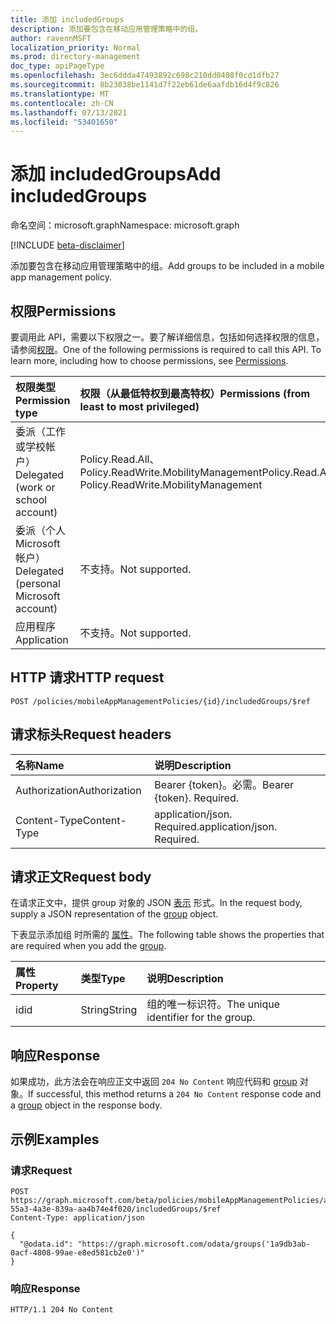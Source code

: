 ```yaml
---
title: 添加 includedGroups
description: 添加要包含在移动应用管理策略中的组。
author: ravennMSFT
localization_priority: Normal
ms.prod: directory-management
doc_type: apiPageType
ms.openlocfilehash: 3ec6ddda47493892c698c210dd0408f0cd1dfb27
ms.sourcegitcommit: 8b23038be1141d7f22eb61de6aafdb16d4f9c826
ms.translationtype: MT
ms.contentlocale: zh-CN
ms.lasthandoff: 07/13/2021
ms.locfileid: "53401650"
---
```

# <a name="add-includedgroups"></a><span data-ttu-id="643b1-103">添加 includedGroups</span><span class="sxs-lookup"><span data-stu-id="643b1-103">Add includedGroups</span></span>

<span data-ttu-id="643b1-104">命名空间：microsoft.graph</span><span class="sxs-lookup"><span data-stu-id="643b1-104">Namespace: microsoft.graph</span></span>

[!INCLUDE [beta-disclaimer](../../includes/beta-disclaimer.md)]

<span data-ttu-id="643b1-105">添加要包含在移动应用管理策略中的组。</span><span class="sxs-lookup"><span data-stu-id="643b1-105">Add groups to be included in a mobile app management policy.</span></span>

## <a name="permissions"></a><span data-ttu-id="643b1-106">权限</span><span class="sxs-lookup"><span data-stu-id="643b1-106">Permissions</span></span>
<span data-ttu-id="643b1-p101">要调用此 API，需要以下权限之一。要了解详细信息，包括如何选择权限的信息，请参阅[权限](/graph/permissions-reference)。</span><span class="sxs-lookup"><span data-stu-id="643b1-p101">One of the following permissions is required to call this API. To learn more, including how to choose permissions, see [Permissions](/graph/permissions-reference).</span></span>

|<span data-ttu-id="643b1-109">权限类型</span><span class="sxs-lookup"><span data-stu-id="643b1-109">Permission type</span></span>|<span data-ttu-id="643b1-110">权限（从最低特权到最高特权）</span><span class="sxs-lookup"><span data-stu-id="643b1-110">Permissions (from least to most privileged)</span></span>|
|:---|:---|
|<span data-ttu-id="643b1-111">委派（工作或学校帐户）</span><span class="sxs-lookup"><span data-stu-id="643b1-111">Delegated (work or school account)</span></span>|<span data-ttu-id="643b1-112">Policy.Read.All、Policy.ReadWrite.MobilityManagement</span><span class="sxs-lookup"><span data-stu-id="643b1-112">Policy.Read.All, Policy.ReadWrite.MobilityManagement</span></span>|
|<span data-ttu-id="643b1-113">委派（个人 Microsoft 帐户）</span><span class="sxs-lookup"><span data-stu-id="643b1-113">Delegated (personal Microsoft account)</span></span> | <span data-ttu-id="643b1-114">不支持。</span><span class="sxs-lookup"><span data-stu-id="643b1-114">Not supported.</span></span>|
|<span data-ttu-id="643b1-115">应用程序</span><span class="sxs-lookup"><span data-stu-id="643b1-115">Application</span></span> | <span data-ttu-id="643b1-116">不支持。</span><span class="sxs-lookup"><span data-stu-id="643b1-116">Not supported.</span></span>|

## <a name="http-request"></a><span data-ttu-id="643b1-117">HTTP 请求</span><span class="sxs-lookup"><span data-stu-id="643b1-117">HTTP request</span></span>

<!-- {
  "blockType": "ignored"
}
-->

``` http
POST /policies/mobileAppManagementPolicies/{id}/includedGroups/$ref
```

## <a name="request-headers"></a><span data-ttu-id="643b1-118">请求标头</span><span class="sxs-lookup"><span data-stu-id="643b1-118">Request headers</span></span>
|<span data-ttu-id="643b1-119">名称</span><span class="sxs-lookup"><span data-stu-id="643b1-119">Name</span></span>|<span data-ttu-id="643b1-120">说明</span><span class="sxs-lookup"><span data-stu-id="643b1-120">Description</span></span>|
|:---|:---|
|<span data-ttu-id="643b1-121">Authorization</span><span class="sxs-lookup"><span data-stu-id="643b1-121">Authorization</span></span>|<span data-ttu-id="643b1-p102">Bearer {token}。必需。</span><span class="sxs-lookup"><span data-stu-id="643b1-p102">Bearer {token}. Required.</span></span>|
|<span data-ttu-id="643b1-124">Content-Type</span><span class="sxs-lookup"><span data-stu-id="643b1-124">Content-Type</span></span>|<span data-ttu-id="643b1-p103">application/json. Required.</span><span class="sxs-lookup"><span data-stu-id="643b1-p103">application/json. Required.</span></span>|

## <a name="request-body"></a><span data-ttu-id="643b1-127">请求正文</span><span class="sxs-lookup"><span data-stu-id="643b1-127">Request body</span></span>
<span data-ttu-id="643b1-128">在请求正文中，提供 group 对象的 JSON [表示](../resources/group.md) 形式。</span><span class="sxs-lookup"><span data-stu-id="643b1-128">In the request body, supply a JSON representation of the [group](../resources/group.md) object.</span></span>

<span data-ttu-id="643b1-129">下表显示添加组 时所需的 [属性](../resources/group.md)。</span><span class="sxs-lookup"><span data-stu-id="643b1-129">The following table shows the properties that are required when you add the [group](../resources/group.md).</span></span>

|<span data-ttu-id="643b1-130">属性</span><span class="sxs-lookup"><span data-stu-id="643b1-130">Property</span></span>|<span data-ttu-id="643b1-131">类型</span><span class="sxs-lookup"><span data-stu-id="643b1-131">Type</span></span>|<span data-ttu-id="643b1-132">说明</span><span class="sxs-lookup"><span data-stu-id="643b1-132">Description</span></span>|
|:---|:---|:---|
|<span data-ttu-id="643b1-133">id</span><span class="sxs-lookup"><span data-stu-id="643b1-133">id</span></span>|<span data-ttu-id="643b1-134">String</span><span class="sxs-lookup"><span data-stu-id="643b1-134">String</span></span>|<span data-ttu-id="643b1-135">组的唯一标识符。</span><span class="sxs-lookup"><span data-stu-id="643b1-135">The unique identifier for the group.</span></span>|

## <a name="response"></a><span data-ttu-id="643b1-136">响应</span><span class="sxs-lookup"><span data-stu-id="643b1-136">Response</span></span>

<span data-ttu-id="643b1-137">如果成功，此方法会在响应正文中返回 `204 No Content` 响应代码和 [group](../resources/group.md) 对象。</span><span class="sxs-lookup"><span data-stu-id="643b1-137">If successful, this method returns a `204 No Content` response code and a [group](../resources/group.md) object in the response body.</span></span>

## <a name="examples"></a><span data-ttu-id="643b1-138">示例</span><span class="sxs-lookup"><span data-stu-id="643b1-138">Examples</span></span>

### <a name="request"></a><span data-ttu-id="643b1-139">请求</span><span class="sxs-lookup"><span data-stu-id="643b1-139">Request</span></span>

<!-- {
  "blockType": "request",
  "name": "create_group_from_groups"
}
-->

``` http
POST https://graph.microsoft.com/beta/policies/mobileAppManagementPolicies/ab90bacf-55a3-4a3e-839a-aa4b74e4f020/includedGroups/$ref
Content-Type: application/json

{
  "@odata.id": "https://graph.microsoft.com/odata/groups('1a9db3ab-0acf-4808-99ae-e8ed581cb2e0')"
}
```

### <a name="response"></a><span data-ttu-id="643b1-140">响应</span><span class="sxs-lookup"><span data-stu-id="643b1-140">Response</span></span>

<!-- {
  "blockType": "response",
  "truncated": true
}
-->

``` http
HTTP/1.1 204 No Content
```

